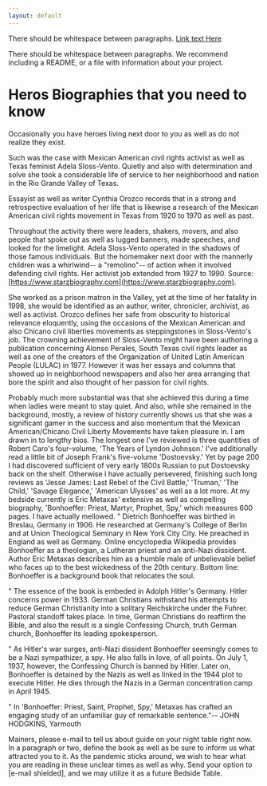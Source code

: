 ```yaml
---
layout: default
---
```



There should be whitespace between paragraphs.
[Link text Here](https://link-url-here.org)

There should be whitespace between paragraphs. We recommend including a README, or a file with information about your project.

# Heros Biographies that you need to know

Occasionally you have heroes living next door to you as well as do not realize they exist.

Such was the case with Mexican American civil rights activist as well as Texas feminist Adela Sloss-Vento. Quietly and also with determination and solve she took a considerable life of service to her neighborhood and nation in the Rio Grande Valley of Texas.

Essayist as well as writer Cynthia Orozco records that in a strong and retrospective evaluation of her life that is likewise a research of the Mexican American civil rights movement in Texas from 1920 to 1970 as well as past.

Throughout the activity there were leaders, shakers, movers, and also people that spoke out as well as lugged banners, made speeches, and looked for the limelight. Adela Sloss-Vento operated in the shadows of those famous individuals. But the homemaker next door with the mannerly children was a whirlwind-- a "remolino"-- of action when it involved defending civil rights. Her activist job extended from 1927 to 1990.
Source: [https://www.starzbiography.com](https://www.starzbiography.com).

She worked as a prison matron in the Valley, yet at the time of her fatality in 1998, she would be identified as an author, writer, chronicler, archivist, as well as activist. Orozco defines her safe from obscurity to historical relevance eloquently, using the occasions of the Mexican American and also Chicano civil liberties movements as steppingstones in Sloss-Vento's job. The crowning achievement of Sloss-Vento might have been authoring a publication concerning Alonso Perales, South Texas civil rights leader as well as one of the creators of the Organization of United Latin American People (LULAC) in 1977. However it was her essays and columns that showed up in neighborhood newspapers and also her area arranging that bore the spirit and also thought of her passion for civil rights.

Probably much more substantial was that she achieved this during a time when ladies were meant to stay quiet. And also, while she remained in the background, mostly, a review of history currently shows us that she was a significant gamer in the success and also momentum that the Mexican American/Chicano Civil Liberty Movements have taken pleasure in.
I am drawn in to lengthy bios. The longest one I've reviewed is three quantities of Robert Caro's four-volume, 'The Years of Lyndon Johnson.' I've additionally read a little bit of Joseph Frank's five-volume 'Dostoevsky.' Yet by page 200 I had discovered sufficient of very early 1800s Russian to put Dostoevsky back on the shelf. Otherwise I have actually persevered, finishing such long reviews as 'Jesse James: Last Rebel of the Civil Battle,' 'Truman,' 'The Child,' 'Savage Elegance,' 'American Ulysses' as well as a lot more. At my bedside currently is Eric Metaxas' extensive as well as compelling biography, 'Bonhoeffer: Priest, Martyr, Prophet, Spy,' which measures 600 pages. I have actually mellowed.
" Dietrich Bonhoeffer was birthed in Breslau, Germany in 1906. He researched at Germany's College of Berlin and at Union Theological Seminary in New York City City. He preached in England as well as Germany. Online encyclopedia Wikipedia provides Bonhoeffer as a theologian, a Lutheran priest and an anti-Nazi dissident. Author Eric Metaxas describes him as a humble male of unbelievable belief who faces up to the best wickedness of the 20th century. Bottom line: Bonhoeffer is a background book that relocates the soul.

" The essence of the book is embeded in Adolph Hitler's Germany. Hitler concerns power in 1933. German Christians withstand his attempts to reduce German Christianity into a solitary Reichskirche under the Fuhrer. Pastoral standoff takes place. In time, German Christians do reaffirm the Bible, and also the result is a single Confessing Church, truth German church, Bonhoeffer its leading spokesperson.

" As Hitler's war surges, anti-Nazi dissident Bonhoeffer seemingly comes to be a Nazi sympathizer, a spy. He also falls in love, of all points. On July 1, 1937, however, the Confessing Church is banned by Hitler. Later on, Bonhoeffer is detained by the Nazis as well as linked in the 1944 plot to execute Hitler. He dies through the Nazis in a German concentration camp in April 1945.

" In 'Bonhoeffer: Priest, Saint, Prophet, Spy,' Metaxas has crafted an engaging study of an unfamiliar guy of remarkable sentence."-- JOHN HODGKINS, Yarmouth

Mainers, please e-mail to tell us about guide on your night table right now. In a paragraph or two, define the book as well as be sure to inform us what attracted you to it. As the pandemic sticks around, we wish to hear what you are reading in these unclear times as well as why. Send your option to [e-mail shielded], and we may utilize it as a future Bedside Table.


